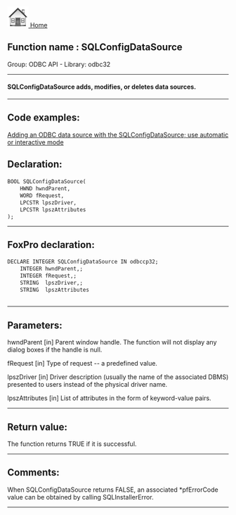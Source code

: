 [<img src="../../images/home.png"> Home ](https://github.com/VFPX/Win32API)  

## Function name : SQLConfigDataSource
Group: ODBC API - Library: odbc32    
***  


#### SQLConfigDataSource adds, modifies, or deletes data sources.
***  


## Code examples:
[Adding an ODBC data source with the SQLConfigDataSource; use automatic or interactive mode](../../samples/sample_381.md)  

## Declaration:
```foxpro  
BOOL SQLConfigDataSource(
	HWND hwndParent,
	WORD fRequest,
	LPCSTR lpszDriver,
	LPCSTR lpszAttributes
);  
```  
***  


## FoxPro declaration:
```foxpro  
DECLARE INTEGER SQLConfigDataSource IN odbccp32;
	INTEGER hwndParent,;
	INTEGER fRequest,;
	STRING  lpszDriver,;
	STRING  lpszAttributes
  
```  
***  


## Parameters:
hwndParent 
[in]
Parent window handle. The function will not display any dialog boxes if the handle is null. 

fRequest 
[in]
Type of request -- a predefined value. 

lpszDriver 
[in]
Driver description (usually the name of the associated DBMS) presented to users instead of the physical driver name. 

lpszAttributes 
[in]
List of attributes in the form of keyword-value pairs.   
***  


## Return value:
The function returns TRUE if it is successful.  
***  


## Comments:
When SQLConfigDataSource returns FALSE, an associated *pfErrorCode value can be obtained by calling SQLInstallerError.  
  
***  

